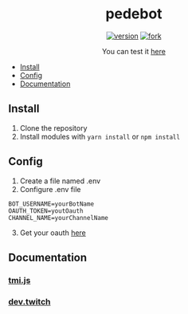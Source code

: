 <h1 align='center'>
  pedebot
</h1>

<p align='center'>
<a href="https://github.com/JoaoPedroAlvarenga/pedebot-twitch/releases"><!--
--><img src="https://img.shields.io/github/package-json/v/joaopedroalvarenga/pedebot-twitch?style=flat-square&logo=twitch&colorA=333333&colorB=707070" alt="version"><!--
--></a>
<a href="https://github.com/JoaoPedroAlvarenga/pedebot-twitch/fork"><!--
--><img src="https://img.shields.io/static/v1?style=flat-square&label=&message=fork&logo=github&colorA=333333&colorB=707070" alt="fork"><!--
--></a>
</p>

<p align='center'>
  You can test it <a href='https://www.twitch.tv/pedroalvarenga7'>here</a>
</p>

- [Install](#install)
- [Config](#config)
- [Documentation](#documentation)

## Install

1. Clone the repository
2. Install modules with `yarn install` or `npm install`

## Config

1. Create a file named .env
2. Configure .env file

```
BOT_USERNAME=yourBotName
OAUTH_TOKEN=youtOauth
CHANNEL_NAME=yourChannelName
```

3. Get your oauth [here](https://twitchapps.com/tmi/)

## Documentation

### [tmi.js](https://github.com/tmijs/tmi.js)

### [dev.twitch](https://dev.twitch.tv/docs/irc)
